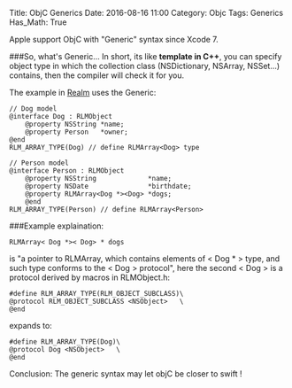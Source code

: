 Title: ObjC Generics
Date: 2016-08-16 11:00
Category: Objc
Tags: Generics
Has_Math: True


Apple support ObjC with "Generic" syntax since Xcode 7.
<!--More-->

###So, what's Generic...
In short, its like __template in C++__, you can specify object type in which the collection class (NSDictionary, NSArray, NSSet...) contains, then the compiler will check it for you.

The example in [Realm](https://realm.io/docs/objc/latest/) uses the Generic:

	// Dog model
	@interface Dog : RLMObject
		@property NSString *name;
		@property Person   *owner;
	@end
	RLM_ARRAY_TYPE(Dog) // define RLMArray<Dog> type

	// Person model
	@interface Person : RLMObject
		@property NSString             *name;
		@property NSDate               *birthdate;
		@property RLMArray<Dog *><Dog> *dogs;
		@end
	RLM_ARRAY_TYPE(Person) // define RLMArray<Person>

###Example explaination:

	RLMArray< Dog *>< Dog> * dogs

is "a pointer to RLMArray, which contains elements of < Dog * > type, and such type
conforms to the < Dog > protocol", here the second < Dog > is a protocol derived by macros in RLMObject.h:

	#define RLM_ARRAY_TYPE(RLM_OBJECT_SUBCLASS)\
	@protocol RLM_OBJECT_SUBCLASS <NSObject>   \
	@end

expands to:

	#define RLM_ARRAY_TYPE(Dog)\
	@protocol Dog <NSObject>   \
	@end

Conclusion: The generic syntax may let objC be closer to swift !
